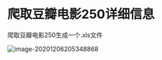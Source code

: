 # 爬取豆瓣电影250详细信息
爬取豆瓣电影250生成一个.xls文件

 ![image-20201206205348868](https://zouyishan.oss-cn-beijing.aliyuncs.com/images/20201206205358.png)

